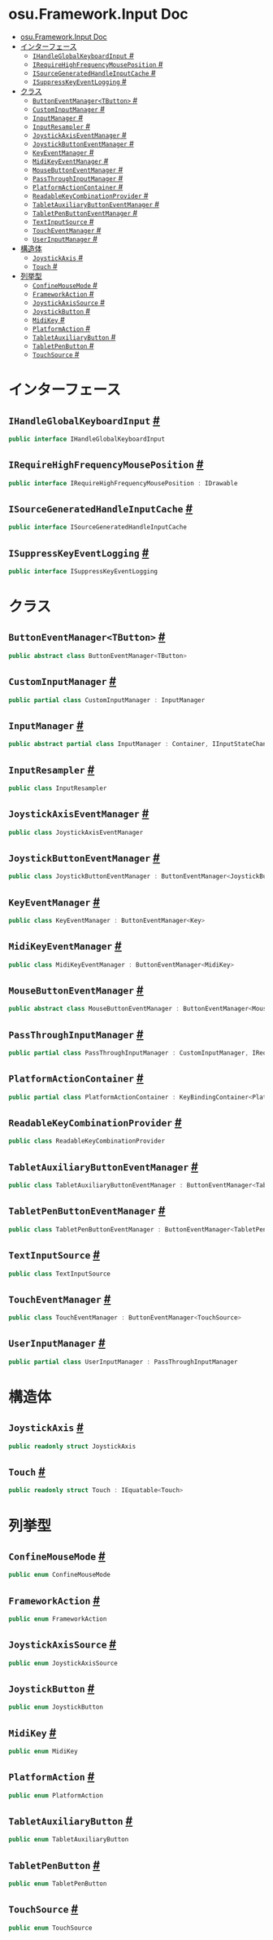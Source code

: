 # osu.Framework.Input Doc
- [osu.Framework.Input Doc](#osuframeworkinput-doc)
- [インターフェース](#インターフェース)
  - [`IHandleGlobalKeyboardInput` #](#ihandleglobalkeyboardinput-)
  - [`IRequireHighFrequencyMousePosition` #](#irequirehighfrequencymouseposition-)
  - [`ISourceGeneratedHandleInputCache` #](#isourcegeneratedhandleinputcache-)
  - [`ISuppressKeyEventLogging` #](#isuppresskeyeventlogging-)
- [クラス](#クラス)
  - [`ButtonEventManager<TButton>` #](#buttoneventmanagertbutton-)
  - [`CustomInputManager` #](#custominputmanager-)
  - [`InputManager` #](#inputmanager-)
  - [`InputResampler` #](#inputresampler-)
  - [`JoystickAxisEventManager` #](#joystickaxiseventmanager-)
  - [`JoystickButtonEventManager` #](#joystickbuttoneventmanager-)
  - [`KeyEventManager` #](#keyeventmanager-)
  - [`MidiKeyEventManager` #](#midikeyeventmanager-)
  - [`MouseButtonEventManager` #](#mousebuttoneventmanager-)
  - [`PassThroughInputManager` #](#passthroughinputmanager-)
  - [`PlatformActionContainer` #](#platformactioncontainer-)
  - [`ReadableKeyCombinationProvider` #](#readablekeycombinationprovider-)
  - [`TabletAuxiliaryButtonEventManager` #](#tabletauxiliarybuttoneventmanager-)
  - [`TabletPenButtonEventManager` #](#tabletpenbuttoneventmanager-)
  - [`TextInputSource` #](#textinputsource-)
  - [`TouchEventManager` #](#toucheventmanager-)
  - [`UserInputManager` #](#userinputmanager-)
- [構造体](#構造体)
  - [`JoystickAxis` #](#joystickaxis-)
  - [`Touch` #](#touch-)
- [列挙型](#列挙型)
  - [`ConfineMouseMode` #](#confinemousemode-)
  - [`FrameworkAction` #](#frameworkaction-)
  - [`JoystickAxisSource` #](#joystickaxissource-)
  - [`JoystickButton` #](#joystickbutton-)
  - [`MidiKey` #](#midikey-)
  - [`PlatformAction` #](#platformaction-)
  - [`TabletAuxiliaryButton` #](#tabletauxiliarybutton-)
  - [`TabletPenButton` #](#tabletpenbutton-)
  - [`TouchSource` #](#touchsource-)

# インターフェース
## `IHandleGlobalKeyboardInput` [#](https://github.com/ppy/osu-framework/blob/master/osu.Framework/Input/IHandleGlobalKeyboardInput.cs#L9)
```csharp
public interface IHandleGlobalKeyboardInput
```

## `IRequireHighFrequencyMousePosition` [#](https://github.com/ppy/osu-framework/blob/master/osu.Framework/Input/IRequireHighFrequencyMousePosition.cs#L12)
```csharp
public interface IRequireHighFrequencyMousePosition : IDrawable
```

## `ISourceGeneratedHandleInputCache` [#](https://github.com/ppy/osu-framework/blob/master/osu.Framework/Input/ISourceGeneratedHandleInputCache.cs#L8)
```csharp
public interface ISourceGeneratedHandleInputCache
```

## `ISuppressKeyEventLogging` [#](https://github.com/ppy/osu-framework/blob/master/osu.Framework/Input/ISuppressKeyEventLogging.cs#L10)
```csharp
public interface ISuppressKeyEventLogging
```

# クラス
## `ButtonEventManager<TButton>` [#](https://github.com/ppy/osu-framework/blob/master/osu.Framework/Input/ButtonEventManager.cs#L18)
```csharp
public abstract class ButtonEventManager<TButton>
```

## `CustomInputManager` [#](https://github.com/ppy/osu-framework/blob/master/osu.Framework/Input/CustomInputManager.cs#L13)
```csharp
public partial class CustomInputManager : InputManager
```

## `InputManager` [#](https://github.com/ppy/osu-framework/blob/master/osu.Framework/Input/InputManager.cs#L34)
```csharp
public abstract partial class InputManager : Container, IInputStateChangeHandler
```

## `InputResampler` [#](https://github.com/ppy/osu-framework/blob/master/osu.Framework/Input/InputResampler.cs#L15)
```csharp
public class InputResampler
```

## `JoystickAxisEventManager` [#](https://github.com/ppy/osu-framework/blob/master/osu.Framework/Input/JoystickAxisEventManager.cs#L17)
```csharp
public class JoystickAxisEventManager
```

## `JoystickButtonEventManager` [#](https://github.com/ppy/osu-framework/blob/master/osu.Framework/Input/JoystickButtonEventManager.cs#L11)
```csharp
public class JoystickButtonEventManager : ButtonEventManager<JoystickButton>
```

## `KeyEventManager` [#](https://github.com/ppy/osu-framework/blob/master/osu.Framework/Input/KeyEventManager.cs#L17)
```csharp
public class KeyEventManager : ButtonEventManager<Key>
```

## `MidiKeyEventManager` [#](https://github.com/ppy/osu-framework/blob/master/osu.Framework/Input/MidiKeyEventManager.cs#L11)
```csharp
public class MidiKeyEventManager : ButtonEventManager<MidiKey>
```

## `MouseButtonEventManager` [#](https://github.com/ppy/osu-framework/blob/master/osu.Framework/Input/MouseButtonEventManager.cs#L22)
```csharp
public abstract class MouseButtonEventManager : ButtonEventManager<MouseButton>
```

## `PassThroughInputManager` [#](https://github.com/ppy/osu-framework/blob/master/osu.Framework/Input/PassThroughInputManager.cs#L29)
```csharp
public partial class PassThroughInputManager : CustomInputManager, IRequireHighFrequencyMousePosition
```

## `PlatformActionContainer` [#](https://github.com/ppy/osu-framework/blob/master/osu.Framework/Input/PlatformActionContainer.cs#L17)
```csharp
public partial class PlatformActionContainer : KeyBindingContainer<PlatformAction>, IHandleGlobalKeyboardInput
```

## `ReadableKeyCombinationProvider` [#](https://github.com/ppy/osu-framework/blob/master/osu.Framework/Input/ReadableKeyCombinationProvider.cs#L13)
```csharp
public class ReadableKeyCombinationProvider
```

## `TabletAuxiliaryButtonEventManager` [#](https://github.com/ppy/osu-framework/blob/master/osu.Framework/Input/TabletAuxiliaryButtonEventManager.cs#L11)
```csharp
public class TabletAuxiliaryButtonEventManager : ButtonEventManager<TabletAuxiliaryButton>
```

## `TabletPenButtonEventManager` [#](https://github.com/ppy/osu-framework/blob/master/osu.Framework/Input/TabletPenButtonEventManager.cs#L11)
```csharp
public class TabletPenButtonEventManager : ButtonEventManager<TabletPenButton>
```

## `TextInputSource` [#](https://github.com/ppy/osu-framework/blob/master/osu.Framework/Input/TextInputSource.cs#L16)
```csharp
public class TextInputSource
```

## `TouchEventManager` [#](https://github.com/ppy/osu-framework/blob/master/osu.Framework/Input/TouchEventManager.cs#L18)
```csharp
public class TouchEventManager : ButtonEventManager<TouchSource>
```

## `UserInputManager` [#](https://github.com/ppy/osu-framework/blob/master/osu.Framework/Input/UserInputManager.cs#L20)
```csharp
public partial class UserInputManager : PassThroughInputManager
```




# 構造体
## `JoystickAxis` [#](https://github.com/ppy/osu-framework/blob/master/osu.Framework/Input/JoystickAxis.cs#L6)
```csharp
public readonly struct JoystickAxis
```

## `Touch` [#](https://github.com/ppy/osu-framework/blob/master/osu.Framework/Input/Touch.cs#L14)
```csharp
public readonly struct Touch : IEquatable<Touch>
```


# 列挙型
## `ConfineMouseMode` [#](https://github.com/ppy/osu-framework/blob/master/osu.Framework/Input/ConfineMouseMode.cs#L6)
```csharp
public enum ConfineMouseMode
```

## `FrameworkAction` [#](https://github.com/ppy/osu-framework/blob/master/osu.Framework/Input/FrameworkActionContainer.cs#L33)
```csharp
public enum FrameworkAction
```

## `JoystickAxisSource` [#](https://github.com/ppy/osu-framework/blob/master/osu.Framework/Input/JoystickAxisSource.cs#L6)
```csharp
public enum JoystickAxisSource
```

## `JoystickButton` [#](https://github.com/ppy/osu-framework/blob/master/osu.Framework/Input/JoystickButton.cs#L6)
```csharp
public enum JoystickButton
```

## `MidiKey` [#](https://github.com/ppy/osu-framework/blob/master/osu.Framework/Input/MidiKey.cs#L6)
```csharp
public enum MidiKey
```

## `PlatformAction` [#](https://github.com/ppy/osu-framework/blob/master/osu.Framework/Input/PlatformAction.cs#L6)
```csharp
public enum PlatformAction
```

## `TabletAuxiliaryButton` [#](https://github.com/ppy/osu-framework/blob/master/osu.Framework/Input/TabletAuxiliaryButton.cs#L6)
```csharp
public enum TabletAuxiliaryButton
```

## `TabletPenButton` [#](https://github.com/ppy/osu-framework/blob/master/osu.Framework/Input/TabletPenButton.cs#L6)
```csharp
public enum TabletPenButton
```

## `TouchSource` [#](https://github.com/ppy/osu-framework/blob/master/osu.Framework/Input/TouchSource.cs#L9)
```csharp
public enum TouchSource
```